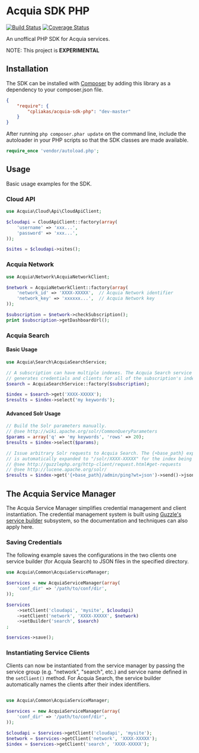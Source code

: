 # Acquia SDK PHP

[![Build Status](https://travis-ci.org/cpliakas/acquia-sdk-php.png?branch=master)](https://travis-ci.org/cpliakas/acquia-sdk-php)
[![Coverage Status](https://coveralls.io/repos/cpliakas/acquia-sdk-php/badge.png?branch=master)](https://coveralls.io/r/cpliakas/acquia-sdk-php?branch=master)

An unoffical PHP SDK for Acquia services.

NOTE: This project is **EXPERIMENTAL**


## Installation

The SDK can be installed with [Composer](http://getcomposer.org) by adding this
library as a dependency to your composer.json file.

```json
{
    "require": {
        "cpliakas/acquia-sdk-php": "dev-master"
    }
}
```

After running `php composer.phar update` on the command line, include the
autoloader in your PHP scripts so that the SDK classes are made available.

```php
require_once 'vendor/autoload.php';
```

## Usage

Basic usage examples for the SDK.

### Cloud API

```php
use Acquia\Cloud\Api\CloudApiClient;

$cloudapi = CloudApiClient::factory(array(
    'username' => 'xxx...',
    'password' => 'xxx...',
));

$sites = $cloudapi->sites();
```

### Acquia Network

```php
use Acquia\Network\AcquiaNetworkClient;

$network = AcquiaNetworkClient::factory(array(
    'network_id' => 'XXXX-XXXXX',  // Acquia Network identifier
    'network_key' => 'xxxxxx...',  // Acquia Network key
));

$subscription = $network->checkSubscription();
print $subscription->getDashboardUrl();
```

### Acquia Search

#### Basic Usage

```php
use Acquia\Search\AcquiaSearchService;

// A subscription can have multiple indexes. The Acquia Search service builder
// generates credentials and clients for all of the subscription's indexes.
$search = AcquiaSearchService::factory($subscription);

$index = $search->get('XXXX-XXXXX');
$results = $index->select('my keywords');
```

#### Advanced Solr Usage

```php
// Build the Solr parameters manually.
// @see http://wiki.apache.org/solr/CommonQueryParameters
$params = array('q' => 'my keywords', 'rows' => 20);
$results = $index->select($params);

// Issue arbitrary Solr requests to Acquia Search. The {+base_path} expression
// is automatically expanded to "/solr/XXXX-XXXXX" for the index being queried.
// @see http://guzzlephp.org/http-client/request.html#get-requests
// @see http://lucene.apache.org/solr/
$results = $index->get('{+base_path}/admin/ping?wt=json')->send()->json();
```

## The Acquia Service Manager

The Acquia Service Manager simplifies credential management and client
instantiation. The credential management system is built using
[Guzzle's service builder](http://guzzlephp.org/webservice-client/using-the-service-builder.html)
subsystem, so the documentation and techniques can also apply here.

### Saving Credentials

The following example saves the configurations in the two clients one service
builder (for Acquia Search) to JSON files in the specified directory.

```php
use Acquia\Common\AcquiaServiceManager;

$services = new AcquiaServiceManager(array(
    'conf_dir' => '/path/to/conf/dir',
));

$services
    ->setClient('cloudapi', 'mysite', $cloudapi)
    ->setClient('network', 'XXXX-XXXXX', $network)
    ->setBuilder('search', $search)
;

$services->save();
```

### Instantiating Service Clients

Clients can now be instantiated from the service manager by passing the service
group (e.g. "network", "search", etc.) and service name defined in the
`setClient()` method. For Acquia Search, the service builder automatically
names the clients after their index identifiers.

```php

use Acquia\Common\AcquiaServiceManager;

$services = new AcquiaServiceManager(array(
    'conf_dir' => '/path/to/conf/dir',
));

$cloudapi = $services->getClient('cloudapi', 'mysite');
$network = $services->getClient('network', 'XXXX-XXXXX');
$index = $services->getClient('search', 'XXXX-XXXXX');

```
